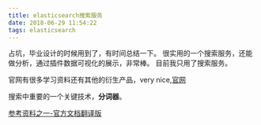 ```yaml
---
title: elasticsearch搜索服务
date: 2018-06-29 11:54:22
tags: elasticsearch
---
```


占坑，毕业设计的时候用到了，有时间总结一下。
很实用的一个搜索服务，还能做分析，通过插件数据可视化的展示，非常棒。
目前我只用了搜索服务。

官网有很多学习资料还有其他的衍生产品，very nice,[官网](https://www.elastic.co/)


搜索中重要的一个关键技术，**分词器**。

[参考资料之一-官方文档翻译版](http://cwiki.apachecn.org/display/Elasticsearch)
